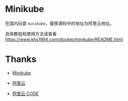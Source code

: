 # Minikube

在国内玩耍 `minikube`，替换源码中的地址为阿里云地址。

具体教程和使用方法请查看 https://www.khs1994.com/docker/minikube/README.html

# Thanks

* [Minikube](https://github.com/kubernetes/minikube)

* [阿里云](https://www.aliyun.com/)

* [阿里云 CODE](https://code.aliyun.com/khs1994-docker/minikube)
